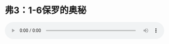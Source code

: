 # 弗3：1-6保罗的奥秘

<audio style="width: 100%;" preload="false" controls controlslist="nodownload"><source src="//file.simai.life/audio/mp3/old/12310.mp3" type="audio/mpeg">Your browser does not support the audio element.</audio>


